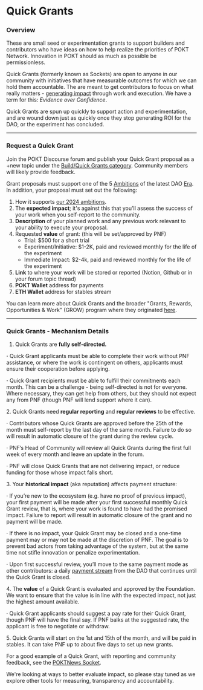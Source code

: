 # Quick Grants

### Overview&#x20;

These are small seed or experimentation grants to support builders and contributors who have ideas on how to help realize the priorities of POKT Network. Innovation in POKT should as much as possible be permissionless.

Quick Grants (formerly known as Sockets) are open to anyone in our community with initiatives that have measurable outcomes for which we can hold them accountable. The are meant to get contributors to focus on what really matters - [generating impact](https://forum.pokt.network/t/contributions-path-to-impact/5038) through work and execution. We have a term for this: _Evidence over Confidence_.

Quick Grants are spun up quickly to support action and experimentation, and are wound down just as quickly once they stop generating ROI for the DAO, or the experiment has concluded.

***

### Request a Quick Grant

Join the POKT Discourse forum and publish your Quick Grant proposal as a +new topic under the [Build/Quick Grants category](https://forum.pokt.network/c/build/quick-grants-fka-sockets/109). Community members will likely provide feedback.

Grant proposals must support one of the 5 [Ambitions](https://forum.pokt.network/uploads/default/original/2X/6/6606f2f32ca26513257cda76400825bcaac7ac14.jpeg) of the latest DAO [Era](https://forum.pokt.network/t/a-new-era-in-dao-operations/4418). In addition, your proposal must set out the following:

1. How it supports [our 2024 ambitions](https://forum.pokt.network/t/pnf-ecosystem-strategy-and-ambitions-update/4836).
2. The **expected impact**; it's against this that you'll assess the success of your work when you self-report to the community.
3. **Description** of your planned work and any previous work relevant to your ability to execute your proposal.
4. Requested **value** of grant: (this will be set/approved by PNF)
   * Trial: $500 for a short trial
   * Experiment/Initiative: $1-2K, paid and reviewed monthly for the life of the experiment
   * Immediate Impact: $2-4k, paid and reviewed monthly for the life of the experiment
5. **Link** to where your work will be stored or reported (Notion, Github or in your forum topic thread)
6. **POKT Wallet** address for payments
7. **ETH Wallet** address for stables stream

You can learn more about Quick Grants and the broader "Grants, Rewards, Opportunities & Work" (GROW) program where they originated [here](https://forum.pokt.network/t/grow-grants-rewards-opportunities-work/3994).

***

### Quick Grants - Mechanism Details

1. Quick Grants are **fully self-directed.**&#x20;

**·**          Quick Grant applicants must be able to complete their work without PNF assistance, or where the work is contingent on others, applicants must ensure their cooperation before applying.

**·**        Quick Grant recipients must be able to fulfill their commitments each month. This can be a challenge - being self-directed is not for everyone. Where necessary, they can get help from others, but they should not expect any from PNF (though PNF will lend support where it can).

2\.      Quick Grants need **regular reporting** and **regular reviews** to be effective.

·         Contributors whose Quick Grants are approved before the 25th of the month must self-report by the last day of the same month. Failure to do so will result in automatic closure of the grant during the review cycle.

·         PNF’s Head of Community will review all Quick Grants during the first full week of every month and leave an update in the forum.

·         PNF will close Quick Grants that are not delivering impact, or reduce funding for those whose impact falls short.

3\.      Your **historical impact** (aka reputation) affects payment structure:

·         If you’re new to the ecosystem (e.g. have no proof of previous impact), your first payment will be made after your first successful monthly Quick Grant review, that is, where your work is found to have had the promised impact. Failure to report will result in automatic closure of the grant and no payment will be made.

·         If there is no impact, your Quick Grant may be closed and a one-time payment may or may not be made at the discretion of PNF. The goal is to prevent bad actors from taking advantage of the system, but at the same time not stifle innovation or penalize experimentation.

·         Upon first successful review, you’ll move to the same payment mode as other contributors: a daily [payment stream](https://hedgey.finance/) from the DAO that continues until the Quick Grant is closed.

4\.      The **value** of a Quick Grant is evaluated and approved by the Foundation. We want to ensure that the value is in line with the expected impact, not just the highest amount available.

·         Quick Grant applicants should suggest a pay rate for their Quick Grant, though PNF will have the final say. If PNF balks at the suggested rate, the applicant is free to negotiate or withdraw.

5\.      Quick Grants will start on the 1st and 15th of the month, and will be paid in stables. It can take PNF up to about five days to set up new grants.



For a good example of a Quick Grant, with reporting and community feedback, see the [POKTNews Socket](https://forum.pokt.network/t/closed-poktnews-plugs-into-the-socket/4058).

We're looking at ways to better evaluate impact, so please stay tuned as we explore other tools for measuring, transparency and accountability.
